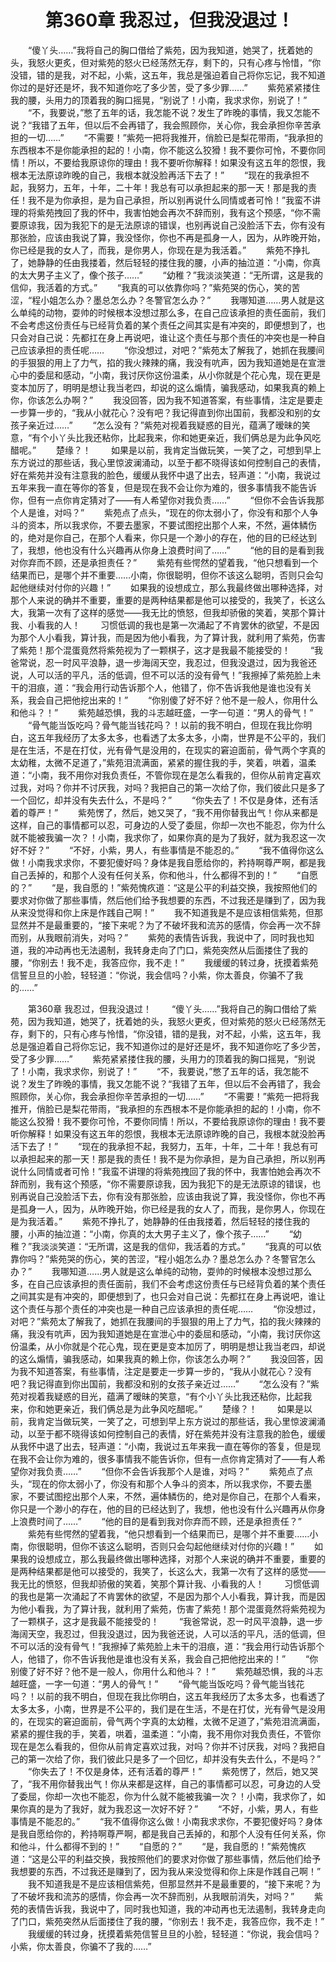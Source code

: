 # 　　第360章 我忍过，但我没退过！
　　“傻丫头……”我将自己的胸口借给了紫苑，因为我知道，她哭了，抚着她的头，我怒火更炙，但对紫苑的怒火已经荡然无存，剩下的，只有心疼与怜惜，“你没错，错的是我，对不起，小紫，这五年，我总是强迫着自己将你忘记，我不知道你过的是好还是坏，我不知道你吃了多少苦，受了多少罪……”
　　紫苑紧紧搂住我的腰，头用力的顶着我的胸口摇晃，“别说了！小南，我求求你，别说了！”
　　“不，我要说，”憋了五年的话，我怎能不说？发生了昨晚的事情，我又怎能不说？“我错了五年，但以后不会再错了，我会照顾你，关心你，我会承担你辛苦承担的一切……”
　　“不需要！”紫苑一把将我推开，俏脸已是梨花带雨，“我承担的东西根本不是你能承担的起的！小南，你不能这么狡猾！我不要你可怜，不要你同情！所以，不要给我原谅你的理由！我不要听你解释！如果没有这五年的怨恨，我根本无法原谅昨晚的自己，我根本就没脸再活下去了！”
　　“现在的我承担不起，我努力，五年，十年，二十年！我总有可以承担起来的那一天！那是我的责任！我不是为你承担，是为自己承担，所以别再说什么同情或者可怜！”我蛮不讲理的将紫苑拽回了我的怀中，我害怕她会再次不辞而别，我有这个预感，“你不需要原谅我，因为我犯下的是无法原谅的错误，也别再说自己没脸活下去，你有没有那张脸，应该由我说了算，我没怪你，你也不再是孤身一人，因为，从昨晚开始，你已经是我的女人了，而我，是你男人，你现在是为我活着。”
　　紫苑不挣扎了，她静静的任由我搂着，然后轻轻的搂住我的腰，小声的抽泣道：“小南，你真的太大男子主义了，像个孩子……”
　　“幼稚？”我淡淡笑道：“无所谓，这是我的信仰，我活着的方式。”
　　“我真的可以依靠你吗？”紫苑哭的伤心，笑的苦涩，“程小姐怎么办？墨总怎么办？冬警官怎么办？”
　　我哪知道……男人就是这么单纯的动物，耍帅的时候根本没想过那么多，在自己应该承担的责任面前，我们不会考虑这份责任与已经背负着的某个责任之间其实是有冲突的，即便想到了，也只会对自己说：先都扛在身上再说吧，谁让这个责任与那个责任的冲突也是一种自己应该承担的责任呢……
　　“你没想过，对吧？”紫苑太了解我了，她抓在我腰间的手狠狠的用上了力气，掐的我火辣辣的痛，我没有吭声，因为我知道她是在宣泄心中的委屈和感动，“小南，我讨厌你这份温柔，从小你就是个花心鬼，现在更是变本加厉了，明明是想让我当老四，却说的这么煽情，骗我感动，如果我真的赖上你，你该怎么办啊？”
　　我没回答，因为我不知道答案，有些事情，注定是要走一步算一步的，“我从小就花心？没有吧？我记得直到你出国前，我都没和别的女孩子亲近过……”
　　“怎么没有？”紫苑对视着我疑惑的目光，蕴满了暧昧的笑意，“有个小丫头比我还粘你，比起我来，你和她更亲近，我们俩总是为此争风吃醋呢。”
　　楚缘？！
　　如果是以前，我肯定当做玩笑，一笑了之，可想到早上东方说过的那些话，我心里惊波澜涌动，以至于都不晓得该如何控制自己的表情，好在紫苑并没有注意我的脸色，缓缓从我怀中退了出去，轻声道：“小南，我说过五年来我一直在等你的答复，但是现在我不会让你为难的，很多事情我不能告诉你，但有一点你肯定猜对了——有人希望你对我负责……”
　　“但你不会告诉我那个人是谁，对吗？”
　　紫苑点了点头，“现在的你太弱小了，你没有和那个人争斗的资本，所以我求你，不要去墨家，不要试图挖出那个人来，不然，遍体鳞伤的，绝对是你自己，在那个人看来，你只是一个渺小的存在，他的目的已经达到了，我想，他也没有什么兴趣再从你身上浪费时间了……”
　　“他的目的是看到我对你弃而不顾，还是承担责任？”
　　紫苑有些愕然的望着我，“他只想看到一个结果而已，是哪个并不重要……小南，你很聪明，但你不该这么聪明，否则只会勾起他继续对付你的兴趣！”
　　如果我的设想成立，那么我最终做出哪种选择，对那个人来说的确并不重要，重要的是两种结果都是他可以接受的，我笑了，长这么大，我第一次有了这样的感觉——我无比的愤怒，但我却骄傲的笑着，笑那个算计我、小看我的人！
　　习惯低调的我也是第一次涌起了不肯罢休的欲望，不是因为那个人小看我，算计我，而是因为他小看我，为了算计我，就利用了紫苑，伤害了紫苑！那个混蛋竟然将紫苑视为了一颗棋子，这才是我最不能接受的！
　　“我爸常说，忍一时风平浪静，退一步海阔天空，我忍过，但我没退过，因为我爸还说，人可以活的平凡，活的低调，但不可以活的没有骨气！”我擦掉了紫苑脸上未干的泪痕，道：“我会用行动告诉那个人，他错了，你不告诉我他是谁也没有关系，我会自己把他挖出来的！”
　　“你别傻了好不好？他不是一般人，你用什么和他斗？！”
　　紫苑越恐惧，我的斗志越旺盛，一字一句道：“男人的骨气！”
　　“骨气能当饭吃吗？骨气能当钱花吗？！以前的我不明白，但现在我比你明白，这五年我经历了太多太多，也看透了太多太多，小南，世界是不公平的，我们是在生活，不是在打仗，光有骨气是没用的，在现实的窘迫面前，骨气两个字真的太幼稚，太微不足道了，”紫苑泪流满面，紧紧的握住我的手，笑着，哄着，温柔道：“小南，我不用你对我负责任，不管你现在是怎么看我的，但你从前肯定喜欢过我，对吗？你并不讨厌我，对吗？我把自己的第一次给了你，我们彼此只是多了一个回忆，却并没有失去什么，不是吗？”
　　“你失去了！不仅是身体，还有活着的尊严！”
　　紫苑愣了，然后，她又哭了，“我不用你替我出气！你从来都是这样，自己的事情都可以忍，可身边的人受了委屈，你却一次也不能忍，你为什么就不能被我骗一次？！小南，我求你了，如果你真的是为了我好，就为我忍这一次好不好？”
　　“不好，小紫，男人，有些事情是不能忍的。”
　　“我不值得你这么做！小南我求求你，不要犯傻好吗？身体是我自愿给你的，矜持啊尊严啊，都是我自己丢掉的，和那个人没有任何关系，你和他斗，什么都得不到的！”
　　“自愿的？”
　　“是，我自愿的！”紫苑愧疚道：“这是公平的利益交换，我按照他们的要求对你做了那些事情，然后他们给予我想要的东西，不过我还是赚到了，因为我从来没觉得和你上床是作践自己啊！”
　　我不知道我是不是应该相信紫苑，但那显然并不是最重要的，“接下来呢？为了不破坏我和流苏的感情，你会再一次不辞而别，从我眼前消失，对吗？”
　　紫苑的表情告诉我，我说中了，同时我也知道，我的冲动再也无法遏制，我转身走向了门口，紫苑突然从后面搂住了我的腰，“你别去！我不走，我答应你，我不走！”
　　我缓缓的转过身，抚摸着紫苑信誓旦旦的小脸，轻轻道：“你说，我会信吗？小紫，你太善良，你骗不了我的……”

　　第360章 我忍过，但我没退过！
　　“傻丫头……”我将自己的胸口借给了紫苑，因为我知道，她哭了，抚着她的头，我怒火更炙，但对紫苑的怒火已经荡然无存，剩下的，只有心疼与怜惜，“你没错，错的是我，对不起，小紫，这五年，我总是强迫着自己将你忘记，我不知道你过的是好还是坏，我不知道你吃了多少苦，受了多少罪……”
　　紫苑紧紧搂住我的腰，头用力的顶着我的胸口摇晃，“别说了！小南，我求求你，别说了！”
　　“不，我要说，”憋了五年的话，我怎能不说？发生了昨晚的事情，我又怎能不说？“我错了五年，但以后不会再错了，我会照顾你，关心你，我会承担你辛苦承担的一切……”
　　“不需要！”紫苑一把将我推开，俏脸已是梨花带雨，“我承担的东西根本不是你能承担的起的！小南，你不能这么狡猾！我不要你可怜，不要你同情！所以，不要给我原谅你的理由！我不要听你解释！如果没有这五年的怨恨，我根本无法原谅昨晚的自己，我根本就没脸再活下去了！”
　　“现在的我承担不起，我努力，五年，十年，二十年！我总有可以承担起来的那一天！那是我的责任！我不是为你承担，是为自己承担，所以别再说什么同情或者可怜！”我蛮不讲理的将紫苑拽回了我的怀中，我害怕她会再次不辞而别，我有这个预感，“你不需要原谅我，因为我犯下的是无法原谅的错误，也别再说自己没脸活下去，你有没有那张脸，应该由我说了算，我没怪你，你也不再是孤身一人，因为，从昨晚开始，你已经是我的女人了，而我，是你男人，你现在是为我活着。”
　　紫苑不挣扎了，她静静的任由我搂着，然后轻轻的搂住我的腰，小声的抽泣道：“小南，你真的太大男子主义了，像个孩子……”
　　“幼稚？”我淡淡笑道：“无所谓，这是我的信仰，我活着的方式。”
　　“我真的可以依靠你吗？”紫苑哭的伤心，笑的苦涩，“程小姐怎么办？墨总怎么办？冬警官怎么办？”
　　我哪知道……男人就是这么单纯的动物，耍帅的时候根本没想过那么多，在自己应该承担的责任面前，我们不会考虑这份责任与已经背负着的某个责任之间其实是有冲突的，即便想到了，也只会对自己说：先都扛在身上再说吧，谁让这个责任与那个责任的冲突也是一种自己应该承担的责任呢……
　　“你没想过，对吧？”紫苑太了解我了，她抓在我腰间的手狠狠的用上了力气，掐的我火辣辣的痛，我没有吭声，因为我知道她是在宣泄心中的委屈和感动，“小南，我讨厌你这份温柔，从小你就是个花心鬼，现在更是变本加厉了，明明是想让我当老四，却说的这么煽情，骗我感动，如果我真的赖上你，你该怎么办啊？”
　　我没回答，因为我不知道答案，有些事情，注定是要走一步算一步的，“我从小就花心？没有吧？我记得直到你出国前，我都没和别的女孩子亲近过……”
　　“怎么没有？”紫苑对视着我疑惑的目光，蕴满了暧昧的笑意，“有个小丫头比我还粘你，比起我来，你和她更亲近，我们俩总是为此争风吃醋呢。”
　　楚缘？！
　　如果是以前，我肯定当做玩笑，一笑了之，可想到早上东方说过的那些话，我心里惊波澜涌动，以至于都不晓得该如何控制自己的表情，好在紫苑并没有注意我的脸色，缓缓从我怀中退了出去，轻声道：“小南，我说过五年来我一直在等你的答复，但是现在我不会让你为难的，很多事情我不能告诉你，但有一点你肯定猜对了——有人希望你对我负责……”
　　“但你不会告诉我那个人是谁，对吗？”
　　紫苑点了点头，“现在的你太弱小了，你没有和那个人争斗的资本，所以我求你，不要去墨家，不要试图挖出那个人来，不然，遍体鳞伤的，绝对是你自己，在那个人看来，你只是一个渺小的存在，他的目的已经达到了，我想，他也没有什么兴趣再从你身上浪费时间了……”
　　“他的目的是看到我对你弃而不顾，还是承担责任？”
　　紫苑有些愕然的望着我，“他只想看到一个结果而已，是哪个并不重要……小南，你很聪明，但你不该这么聪明，否则只会勾起他继续对付你的兴趣！”
　　如果我的设想成立，那么我最终做出哪种选择，对那个人来说的确并不重要，重要的是两种结果都是他可以接受的，我笑了，长这么大，我第一次有了这样的感觉——我无比的愤怒，但我却骄傲的笑着，笑那个算计我、小看我的人！
　　习惯低调的我也是第一次涌起了不肯罢休的欲望，不是因为那个人小看我，算计我，而是因为他小看我，为了算计我，就利用了紫苑，伤害了紫苑！那个混蛋竟然将紫苑视为了一颗棋子，这才是我最不能接受的！
　　“我爸常说，忍一时风平浪静，退一步海阔天空，我忍过，但我没退过，因为我爸还说，人可以活的平凡，活的低调，但不可以活的没有骨气！”我擦掉了紫苑脸上未干的泪痕，道：“我会用行动告诉那个人，他错了，你不告诉我他是谁也没有关系，我会自己把他挖出来的！”
　　“你别傻了好不好？他不是一般人，你用什么和他斗？！”
　　紫苑越恐惧，我的斗志越旺盛，一字一句道：“男人的骨气！”
　　“骨气能当饭吃吗？骨气能当钱花吗？！以前的我不明白，但现在我比你明白，这五年我经历了太多太多，也看透了太多太多，小南，世界是不公平的，我们是在生活，不是在打仗，光有骨气是没用的，在现实的窘迫面前，骨气两个字真的太幼稚，太微不足道了，”紫苑泪流满面，紧紧的握住我的手，笑着，哄着，温柔道：“小南，我不用你对我负责任，不管你现在是怎么看我的，但你从前肯定喜欢过我，对吗？你并不讨厌我，对吗？我把自己的第一次给了你，我们彼此只是多了一个回忆，却并没有失去什么，不是吗？”
　　“你失去了！不仅是身体，还有活着的尊严！”
　　紫苑愣了，然后，她又哭了，“我不用你替我出气！你从来都是这样，自己的事情都可以忍，可身边的人受了委屈，你却一次也不能忍，你为什么就不能被我骗一次？！小南，我求你了，如果你真的是为了我好，就为我忍这一次好不好？”
　　“不好，小紫，男人，有些事情是不能忍的。”
　　“我不值得你这么做！小南我求求你，不要犯傻好吗？身体是我自愿给你的，矜持啊尊严啊，都是我自己丢掉的，和那个人没有任何关系，你和他斗，什么都得不到的！”
　　“自愿的？”
　　“是，我自愿的！”紫苑愧疚道：“这是公平的利益交换，我按照他们的要求对你做了那些事情，然后他们给予我想要的东西，不过我还是赚到了，因为我从来没觉得和你上床是作践自己啊！”
　　我不知道我是不是应该相信紫苑，但那显然并不是最重要的，“接下来呢？为了不破坏我和流苏的感情，你会再一次不辞而别，从我眼前消失，对吗？”
　　紫苑的表情告诉我，我说中了，同时我也知道，我的冲动再也无法遏制，我转身走向了门口，紫苑突然从后面搂住了我的腰，“你别去！我不走，我答应你，我不走！”
　　我缓缓的转过身，抚摸着紫苑信誓旦旦的小脸，轻轻道：“你说，我会信吗？小紫，你太善良，你骗不了我的……”
